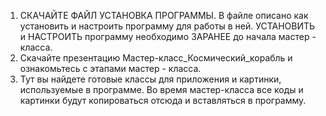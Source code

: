 1. СКАЧАЙТЕ ФАЙЛ УСТАНОВКА ПРОГРАММЫ. В файле описано как установить и настроить программу для работы в ней. УСТАНОВИТЬ и НАСТРОИТЬ программу необходимо ЗАРАНЕЕ до начала мастер - класса.
2. Скачайте презентацию Мастер-класс_Космический_корабль и ознакомьтесь с этапами мастер - класса.
3. Тут вы найдете готовые классы для приложения и картинки, используемые в программе. Во время мастер-класса все коды и картинки будут копироваться отсюда и вставляться в программу.
